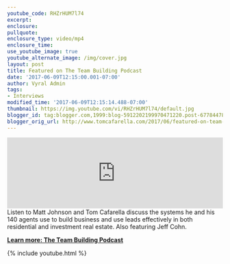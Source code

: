 ```yaml
---
youtube_code: RHZrHUM7l74
excerpt:
enclosure:
pullquote:
enclosure_type: video/mp4
enclosure_time:
use_youtube_image: true
youtube_alternate_image: /img/cover.jpg
layout: post
title: Featured on The Team Building Podcast
date: '2017-06-09T12:15:00.001-07:00'
author: Vyral Admin
tags:
- Interviews
modified_time: '2017-06-09T12:15:14.488-07:00'
thumbnail: https://img.youtube.com/vi/RHZrHUM7l74/default.jpg
blogger_id: tag:blogger.com,1999:blog-5912202199970471220.post-6778447853742808147
blogger_orig_url: http://www.tomcafarella.com/2017/06/featured-on-team-building-podcast.html
---
```

<iframe width="100%" height="166" scrolling="no" frameborder="no" src="https://w.soundcloud.com/player/?url=https%3A//api.soundcloud.com/tracks/327326066&amp;color=ff5500"></iframe>
Listen to Matt Johnson and Tom Cafarella discuss the systems he and his 140 agents use to build business and use leads effectively in both residential and investment real estate. Also featuring Jeff Cohn.

**[Learn more: The Team Building Podcast](http://eliterealestatesystems.com/how-tom-cafarella-built-a-brokerage-with-140-agents/)**

{% include youtube.html %}
